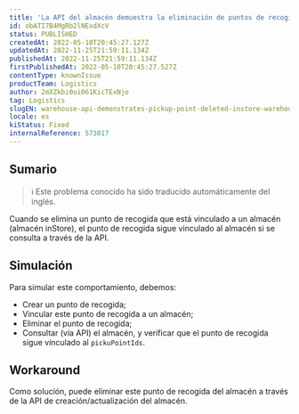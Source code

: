 ```yaml
---
title: 'La API del almacén demuestra la eliminación de puntos de recogida (almacén inStore)'
id: obATI7B4MgRb2lNExdXcV
status: PUBLISHED
createdAt: 2022-05-10T20:45:27.127Z
updatedAt: 2022-11-25T21:59:11.134Z
publishedAt: 2022-11-25T21:59:11.134Z
firstPublishedAt: 2022-05-10T20:45:27.527Z
contentType: knownIssue
productTeam: Logistics
author: 2mXZkbi0oi061KicTExNjo
tag: Logistics
slugEN: warehouse-api-demonstrates-pickup-point-deleted-instore-warehouse
locale: es
kiStatus: Fixed
internalReference: 573017
---
```


## Sumario

>ℹ️ Este problema conocido ha sido traducido automáticamente del inglés.


Cuando se elimina un punto de recogida que está vinculado a un almacén (almacén inStore), el punto de recogida sigue vinculado al almacén si se consulta a través de la API.



## Simulación


Para simular este comportamiento, debemos:

- Crear un punto de recogida;
- Vincular este punto de recogida a un almacén;
- Eliminar el punto de recogida;
- Consultar (vía API) el almacén, y verificar que el punto de recogida sigue vinculado al `pickuPointIds`.



## Workaround


Como solución, puede eliminar este punto de recogida del almacén a través de la API de creación/actualización del almacén.

